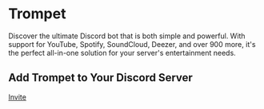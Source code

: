# Trompet
 Discover the ultimate Discord bot that is both simple and powerful. With support for YouTube, Spotify, SoundCloud, Deezer, and over 900 more, it's the perfect all-in-one solution for your server's entertainment needs.

## Add Trompet to Your Discord Server ##
[Invite](https://discord.com/oauth2/authorize?client_id=1093014305114427495&scope=bot&permissions=8)

